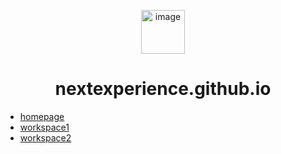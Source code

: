 <!-- docs/_sidebar.md -->

<p align="center">
 <img src="https://avatars.githubusercontent.com/u/123275718?s=200&v=4" alt="image" width="70px">
</p>

<h1 align="center">nextexperience.github.io</h5>

* [homepage](/README.md)
* [workspace1](workspace1/README.md)
* [workspace2](workspace2/README.md)
